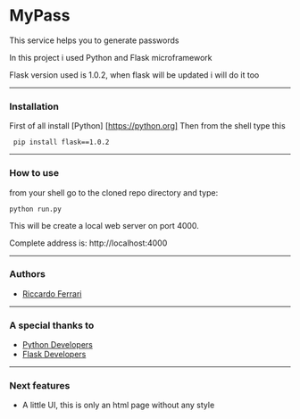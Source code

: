 # MyPass

This service helps you to generate passwords

In this project i used Python and Flask microframework

Flask version used is 1.0.2, when flask will be updated i will do it too

___________________________________________

### Installation

First of all install [Python] [https://python.org]
Then from the shell type this 

     pip install flask==1.0.2

______________

### How to use

from your shell go to the cloned repo directory and type:
	
    python run.py

This will be create a local web server on port 4000.

Complete address is: http://localhost:4000

______________

### Authors

- [Riccardo Ferrari](https://github.com/riccardoferrari)

_____________

### A special thanks to

- [Python Developers](https://python.org)
- [Flask Developers](https://github.com/pallets/flask)

________________________

### Next features

- A little UI, this is only an html page without any style